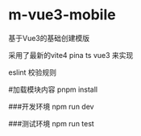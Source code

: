 # m-vue3-mobile
基于Vue3的基础创建模版

采用了最新的vite4 pina ts vue3 来实现


eslint 校验规则


#加载模块内容
pnpm install 

###开发环境
npm run dev

###测试环境
npm run test